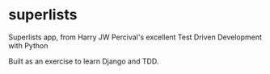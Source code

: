 # superlists
Superlists app, from Harry JW Percival's excellent Test Driven Development with Python

Built as an exercise to learn Django and TDD.

